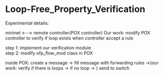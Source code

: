 # Loop-Free_Property_Verification


<en>Experimental details:</en>


mininet ←-→  remote controller(POX controller)
Our work: modify POX controller to verify if loop exists when controller accept a rule

step 1: implement our verification module
</br>
step 2: modify ofp_flow_mod class in POX

inside POX:
create a message → fill message with forwarding rules →(our work: verify if there is loops → if no loop → ) send to switch

